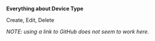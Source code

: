 **Everything about Device Type**

Create, Edit, Delete

_NOTE:  using a link to GitHub does not seem to work here._